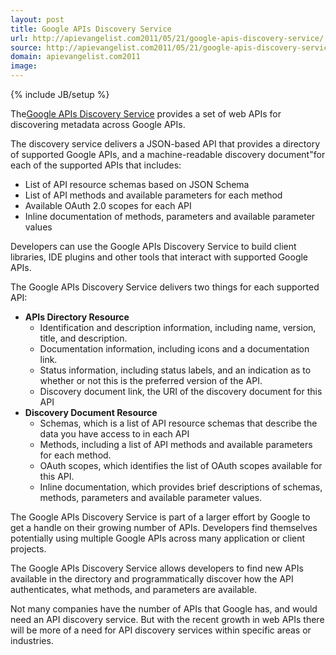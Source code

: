 ```yaml
---
layout: post
title: Google APIs Discovery Service
url: http://apievangelist.com2011/05/21/google-apis-discovery-service/
source: http://apievangelist.com2011/05/21/google-apis-discovery-service/
domain: apievangelist.com2011
image: 
---
```

{% include JB/setup %}
<img style="padding: 15px;" src="http://kinlane-productions.s3.amazonaws.com/google/google-apis-discovery-filing-cabinet.png" alt="" align="right" />The<a title="Google APIs Discovery Service" href="http://code.google.com/apis/discovery/index.html">Google APIs Discovery Service</a> provides a set of web APIs for discovering metadata across Google APIs.<p></p>
The discovery service delivers a JSON-based API that provides a directory of supported Google APIs, and a machine-readable discovery document"for each of the supported APIs that includes:
<ul class="mainlist">
	<li>List of API resource schemas based on JSON Schema</li>
	<li>List of API methods and available parameters for each method</li>
	<li>Available OAuth 2.0 scopes for each API</li>
	<li>Inline documentation of methods, parameters and available parameter values</li>
</ul>
Developers can use the Google APIs Discovery Service to build client libraries, IDE plugins and other tools that interact with supported Google APIs.<p></p>
The Google APIs Discovery Service delivers two things for each supported API:
<ul class="mainlist">
	<li><strong>APIs Directory Resource</strong>
<ul class="mainlist">
	<li>Identification and description information, including name, version, title, and description.</li>
	<li>Documentation information, including icons and a documentation link.</li>
	<li>Status information, including status labels, and an indication as to whether or not this is the preferred version of the API.</li>
	<li>Discovery document link, the URI of the discovery document for this API</li>
</ul>
</li>
	<li><strong>Discovery Document Resource</strong>
<ul class="mainlist">
	<li>Schemas, which is a list of API resource schemas that describe the data you have access to in each API</li>
	<li>Methods, including a list of API methods and available parameters for each method.</li>
	<li>OAuth scopes, which identifies the list of OAuth scopes available for this API.</li>
	<li>Inline documentation, which provides brief descriptions of schemas, methods, parameters and available parameter values.</li>
</ul>
</li>
</ul>
The Google APIs Discovery Service is part of a larger effort by Google to get a handle on their growing number of APIs.  Developers find themselves potentially using multiple Google APIs across many application or client projects.<p></p>
The Google APIs Discovery Service allows developers to find new APIs available in the directory and programmatically discover how the API authenticates, what methods, and parameters are available.<p></p>
Not many companies have the number of APIs that Google has, and would need an API discovery service.  But with the recent growth in web APIs there will be more of a need for API discovery services within specific areas or industries.
